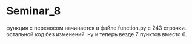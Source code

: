 # Seminar_8

функция с переносом начинается в файле function.py с 243 строчки. остальной код без изменений.
ну и теперь везде 7 пунктов вместо 6.
